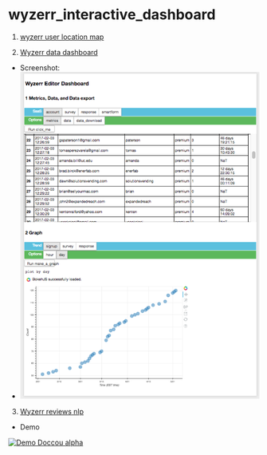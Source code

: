 # wyzerr_interactive_dashboard

1. [wyzerr user location map](https://rawgit.com/huanqi/wyzerr_interactive_dashboard/master/wyzerr_users_geo_map_cluster.html)


2. [Wyzerr data dashboard](https://cdn.rawgit.com/huanqi/wyzerr_interactive_dashboard/6144d386/mongodb_connection_dashboard.html)

  * Screenshot:
  *  ![alt text](https://github.com/huanqi/wyzerr_interactive_dashboard/blob/master/Screen%20Shot%202017-05-02%20at%203.28.49%20PM.png)
  
3. [Wyzerr reviews nlp](https://youtu.be/UhoSUVmkabk)

  * Demo

[![Demo Doccou alpha](https://j.gifs.com/X64Oj8.gif)](https://www.youtube.com/watch?v=ek1j272iAmc)
